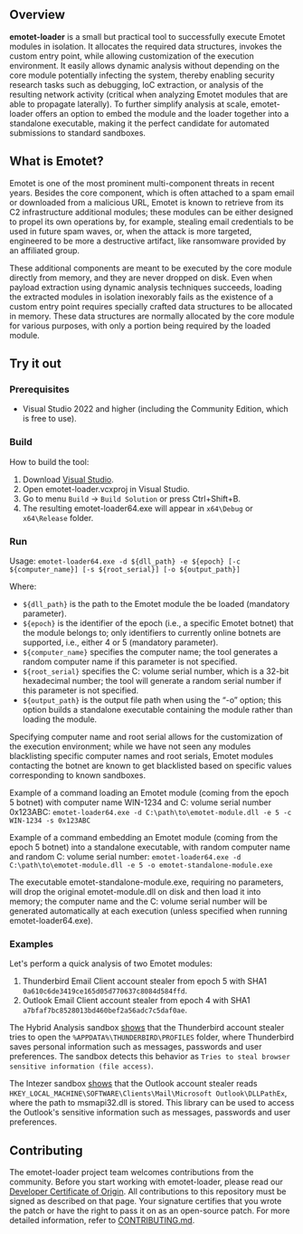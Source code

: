 ## Overview

**emotet-loader** is a small but practical tool to successfully execute Emotet modules in isolation. It allocates the required data structures, invokes the custom entry point, while allowing customization of the execution environment. It easily allows dynamic analysis without depending on the core module potentially infecting the system, thereby enabling security research tasks such as debugging, IoC extraction, or analysis of the resulting network activity (critical when analyzing Emotet modules that are able to propagate laterally). To further simplify analysis at scale, emotet-loader offers an option to embed the module and the loader together into a standalone executable, making it the perfect candidate for automated submissions to standard sandboxes.  

## What is Emotet?

Emotet is one of the most prominent multi-component threats in recent years. Besides the core component, which is often attached to a spam email or downloaded from a malicious URL, Emotet is known to retrieve from its C2 infrastructure additional modules; these modules can be either designed to propel its own operations by, for example, stealing email credentials to be used in future spam waves, or, when the attack is more targeted, engineered to be more a destructive artifact, like ransomware provided by an affiliated group. 

These additional components are meant to be executed by the core module directly from memory, and they are never dropped on disk. Even when payload extraction using dynamic analysis techniques succeeds, loading the extracted modules in isolation inexorably fails as the existence of a custom entry point requires specially crafted data structures to be allocated in memory. These data structures are normally allocated by the core module for various purposes, with only a portion being required by the loaded module. 

## Try it out

### Prerequisites

* Visual Studio 2022 and higher (including the Community Edition, which is free to use).

### Build

How to build the tool:
1. Download [Visual Studio](https://visualstudio.microsoft.com/downloads/).
2. Open emotet-loader.vcxproj in Visual Studio.
3. Go to menu `Build` -> `Build Solution` or press Ctrl+Shift+B.
4. The resulting emotet-loader64.exe will appear in `x64\Debug` or `x64\Release` folder.

### Run

Usage: 
`emotet-loader64.exe -d ${dll_path} -e ${epoch} [-c ${computer_name}] [-s ${root_serial}] [-o ${output_path}]`

Where:
* `${dll_path}` is the path to the Emotet module the be loaded (mandatory parameter). 
* `${epoch}` is the identifier of the epoch (i.e., a specific Emotet botnet) that the module belongs to; only identifiers to currently online botnets are supported, i.e., either 4 or 5 (mandatory parameter).
* `${computer_name}` specifies the computer name; the tool generates a random computer name if this parameter is not specified. 
* `${root_serial}` specifies the C: volume serial number, which is a 32-bit hexadecimal number; the tool will generate a random serial number if this parameter is not specified. 
* `${output_path}` is the output file path when using the “-o” option; this option builds a standalone executable containing the module rather than loading the module. 

Specifying computer name and root serial allows for the customization of the execution environment; while we have not seen any modules blacklisting specific computer names and root serials, Emotet modules contacting the botnet are known to get blacklisted based on specific values corresponding to known sandboxes. 

Example of a command loading an Emotet module (coming from the epoch 5 botnet) with computer name WIN-1234 and C: volume serial number 0x123ABC: 
`emotet-loader64.exe -d C:\path\to\emotet-module.dll -e 5 -c WIN-1234 -s 0x123ABC`

Example of a command embedding an Emotet module (coming from the epoch 5 botnet) into a standalone executable, with random computer name and random C: volume serial number: 
`emotet-loader64.exe -d C:\path\to\emotet-module.dll -e 5 -o emotet-standalone-module.exe`

The executable emotet-standalone-module.exe, requiring no parameters, will drop the original emotet-module.dll on disk and then load it into memory; the computer name and the C: volume serial number will be generated automatically at each execution (unless specified when running emotet-loader64.exe). 

### Examples

Let's perform a quick analysis of two Emotet modules:
1. Thunderbird Email Client account stealer from epoch 5 with SHA1 `0a610c6de3419ce165d05d770637c8084d584ffd`.
2. Outlook Email Client account stealer from epoch 4 with SHA1 `a7bfaf7bc8528013bd460bef2a56adc7c5daf0ae`.

The Hybrid Analysis sandbox [shows](https://www.hybrid-analysis.com/sample/58d9d7c2d4a4140bbdc16c9b6ab1b56244ebc8b1c3eaa1fc63386bbce7acdb4c/63722b5c17290b68447e9951) that the Thunderbird account stealer tries to open the `%APPDATA%\THUNDERBIRD\PROFILES` folder, where Thunderbird saves personal information such as messages, passwords and user preferences. The sandbox detects this behavior as `Tries to steal browser sensitive information (file access)`.

The Intezer sandbox [shows](https://analyze.intezer.com/analyses/d2aa6c12-c50d-4f2b-a7f2-b0a6803a97ba/behavior) that the Outlook account stealer reads `HKEY_LOCAL_MACHINE\SOFTWARE\Clients\Mail\Microsoft Outlook\DLLPathEx`, where the path to msmapi32.dll is stored. This library can be used to access the Outlook's sensitive information such as messages, passwords and user preferences.

## Contributing

The emotet-loader project team welcomes contributions from the community. Before you start working with emotet-loader, please
read our [Developer Certificate of Origin](https://cla.vmware.com/dco). All contributions to this repository must be
signed as described on that page. Your signature certifies that you wrote the patch or have the right to pass it on
as an open-source patch. For more detailed information, refer to [CONTRIBUTING.md](CONTRIBUTING.md).

